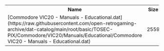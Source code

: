 <table>
<tr><th>Name</th><th>Size</th></tr>
<tr><td>
[Commodore VIC20 - Manuals - Educational.dat](https://raw.githubusercontent.com/open-retrogaming-archive/dat-catalog/main/root/basic/TOSEC-PIX/Commodore/VIC20/Manuals/Educational/Commodore VIC20 - Manuals - Educational.dat)
</td><td>2559</td></tr>
</table>
